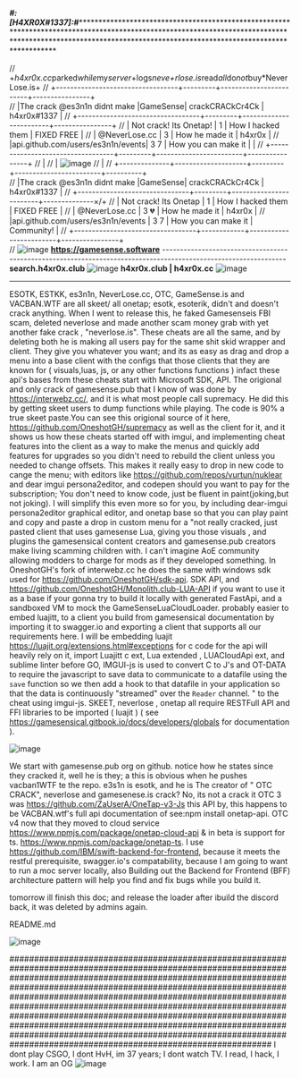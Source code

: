 ***********************************#:[H4XR0X#1337]:#***************************************************************************************************************************************************************************************************************************************************

// +*h4xr0x.cc*parked*while*my*server*+logs*neve+rlose.is*read*all*do*not*buy*NeverLose.is+
// +----------------------------------+---------+------------------------+----------------+                              
// |The crack @es3n1n didnt make      |GameSense|    crackCRACkCr4Ck     | h4xr0x#1337    |
// +----------------------------------+---------+------------------------+----------------+
// |  Not crack! Its Onetap!          | 1       |  How I hacked them     |  FIXED FREE    |
// |      @NeverLose.cc               |  3      |  How he made it        |    h4xr0x      |
// |api.github.com/users/es3n1n/events|   3 7   |  How you can make it   |                |
// +----------------------------------+---------+------------------------+----------------+
// | 
// | ![image](https://user-images.githubusercontent.com/65768277/131275595-db3a8a20-f26e-4ea4-8e3f-f16126e4ac9b.png)
// |
// +--------------+--------------------+---------+------------------------+----------+                              
// |The crack @es3n1n didnt make  |GameSense|    crackCRACkCr4Ck     | h4xr0x#1337   |
// +-------------------------------+---------+------------------------+--------------×/+
// |  Not crack! Its Onetap        | 1       |  How I hacked them     |  FIXED FREE    |
// |      @NeverLose.cc              |  3 💔︁   |  How he made it        |    h4xr0x      |
// |api.github.com/users/es3n1n/events |   3 7   |  How you can make it   |  Community!    |
// +----------------------------------+------------+------------------------+----------------+								
// ![image](https://user-images.githubusercontent.com/65768277/131276207-485d6654-7409-480c-ade1-a3a004edb143.png) **https://gamesense.software**
----------------------------------------------------------------------------------------------------------------**search.h4xr0x.club**
    ![image](https://user-images.githubusercontent.com/65768277/131276082-3d0d2355-a2b5-40d8-a850-e2fbb50923bb.png) **h4xr0x.club | h4xr0x.cc**
![image](https://user-images.githubusercontent.com/65768277/131276148-09c4cafa-5ca8-4d7c-b185-80eca4df7b89.png)  

---------------------------------------------------------------------------------------------------------------------------------------------------------------------------------------------------------------------------------------------------------------------------------------------------------------------------------------------------------------------------------
ESOTK, ESTKK, es3n1n, NeverLose.cc, OTC, GameSense.is and VACBAN.WTF are all skeet/ all onetap; esotk, esoterik, didn't and doesn't crack anything. When I went to release this, he faked Gamesenseis FBI scam, deleted neverlose and made another scam money grab with yet another fake crack , "neverlose.is". These cheats are all the same, and by deleting both he is making all users pay for the same shit skid wrapper and client. They give you whatever you want; and its as easy as  drag and drop a menu into a base client with the configs that those clients that they are known for ( visuals,luas, js, or any other functions functions ) infact these api's bases from these cheats start with Microsoft SDK, API. The origional and only crack of gamesense.pub that I know of was done by  https://interwebz.cc/, and it is what most people call supremacy. He did this by getting skeet users to dump functions while playing. The code is 90% a true skeet paste.You can see this origional source of it here, https://github.com/OneshotGH/supremacy as well as the client for it,  and it shows us how these cheats started off with imgui, and implementing cheat features into the client as a way to make the menus and quickly add features for upgrades so you didn't need to rebuild the client unless you needed to change offsets. This makes it really easy to drop in new code to cange the menu; with editors like https://github.com/repos/vurtun/nuklear and dear imgui persona2editor, and codepen should you want to pay for the subscription; You don't need to know code, just be fluent in paint(joking,but not joking). I will simplify this even more so for you, by including dear-imgui persona2editor graphical editor, and onetap base so that you can play paint and copy and paste a drop in custom menu for a "not really cracked, just pasted client that uses gamesense Lua, giving you those visuals , and plugins the gamesensical content creators and gamesense.pub creators make living scamming children with. I can't imagine AoE community allowing modders to charge for mods as if they developed something.  In OneshotGH's fork of interwebz.cc he does the same with windows sdk used for https://github.com/OneshotGH/sdk-api. SDK API, and https://github.com/OneshotGH/Monolith.club-LUA-API if you want to use it as a base if your gonna try to build it locally with generated FastApi, and a sandboxed VM to mock the GameSenseLuaCloudLoader. probably easier to embed luajitt, to a client you build from gamesensical documentation by importing it to swagger.io and exporting a client that supports all our requirements here. I will be embedding luajit https://luajit.org/extensions.html#exceptions for c code for the api will heavily rely on it, import Luajitt c ext, Lua extended , LUACloudApi ext, and sublime linter before GO, IMGUI-js is used to convert C to J's and OT-DATA to require the javascript to save data to communicate to a datafile using the `save` function so we then add a hook to that datafile in your application so that the data is continuously "streamed" over the `Reader` channel. " to the cheat using imgui-js. SKEET, neverlose , onetap all require RESTFull API and FFI libraries to be imported ( luajit ) ( see https://gamesensical.gitbook.io/docs/developers/globals for documentation ).

![image](https://user-images.githubusercontent.com/65768277/131305555-d04825d5-4a82-47b8-8cd3-f037b1db80ae.png)

We start with gamesense.pub org on github. notice how he states since they cracked it, well he is they; a this is obvious when he pushes vacban1WTF te the repo. e3s1n is esotk, and he is The creator of " OTC CRACK", neverlose and gamesenese.is  crack? No, its not a crack it OTC 3 was https://github.com/ZaUserA/OneTap-v3-Js this API by, this happens to be VACBAN.wtf's full api documentation of see:npm install onetap-api. OTC v4 now that they moved to cloud service https://www.npmjs.com/package/onetap-cloud-api & in beta is support for ts. https://www.npmjs.com/package/onetap-ts. I use https://github.com/IBM/swift-backend-for-frontend, because it meets the restful prerequisite, swagger.io's compatability, because I am going to want to run a moc server locally, also Building out the Backend for Frontend (BFF) architecture pattern will help you find and fix bugs while you build it.


tomorrow ill finish this doc; and release the loader after ibuild the discord back, it was deleted  by admins again.

README.md

![image](https://user-images.githubusercontent.com/65768277/131306536-0b7d9003-36a7-4e62-a80e-2583da4e0785.png)



#############################################################################################################################################################################################################################################################################################################################################################################################################################################################################################################################################################################
I dont play CSGO, I dont HvH, im 37 years; I dont watch TV. I read, I hack, I work. I am an OG 
 ![image](https://user-images.githubusercontent.com/65768277/131276282-9b33a22b-a012-4200-a4b4-9f5536c08fee.png)
